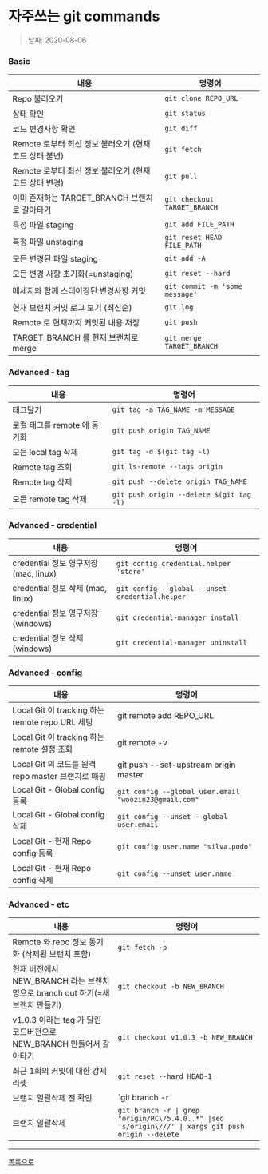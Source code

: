 # 자주쓰는 git commands

> 날짜: 2020-08-06


### Basic

내용 | 명령어
--- | ---
Repo 불러오기 | `git clone REPO_URL`
상태 확인 | `git status`
코드 변경사항 확인 | `git diff`
Remote 로부터 최신 정보 불러오기 (현재 코드 상태 불변) | `git fetch`
Remote 로부터 최신 정보 불러오기 (현재 코드 상태 변경) | `git pull`
이미 존재하는 TARGET_BRANCH 브랜치로 갈아타기 | `git checkout TARGET_BRANCH`
특정 파일 staging | `git add FILE_PATH`
특정 파일 unstaging | `git reset HEAD FILE_PATH`
모든 변경된 파일 staging | `git add -A`
모든 변경 사항 초기화(=unstaging) | `git reset --hard`
메세지와 함께 스테이징된 변경사항 커밋 | `git commit -m 'some message'`
현재 브랜치 커밋 로그 보기 (최신순) | `git log`
Remote 로 현재까지 커밋된 내용 저장 | `git push`
TARGET_BRANCH 를 현재 브랜치로 merge | `git merge TARGET_BRANCH`


### Advanced - tag

내용 | 명령어
--- | ---
태그달기 | `git tag -a TAG_NAME -m MESSAGE`
로컬 태그를 remote 에 동기화 | `git push origin TAG_NAME`
모든 local tag 삭제 | `git tag -d $(git tag -l)`
Remote tag 조회 | `git ls-remote --tags origin`
Remote tag 삭제 | `git push --delete origin TAG_NAME`
모든 remote tag 삭제 | `git push origin --delete $(git tag -l) `


### Advanced - credential

내용 | 명령어
--- | ---
credential 정보 영구저장 (mac, linux) | `git config credential.helper 'store'`
credential 정보 삭제 (mac, linux) | `git config --global --unset credential.helper`
credential 정보 영구저장 (windows) | `git credential-manager install`
credential 정보 삭제 (windows) | `git credential-manager uninstall`


### Advanced - config

내용 | 명령어
--- | ---
Local Git 이 tracking 하는 remote repo URL 세팅 | git remote add REPO_URL
Local Git 이 tracking 하는 remote 설정 조회 | git remote -v
Local Git 의 코드를 원격 repo master 브랜치로 매핑 | git push --set-upstream origin master
Local Git - Global config 등록 | `git config --global user.email "woozin23@gmail.com"`
Local Git - Global config 삭제 | `git config --unset --global user.email`
Local Git - 현재 Repo config 등록 | `git config user.name "silva.podo"`
Local Git - 현재 Repo config 삭제 | `git config --unset user.name`


### Advanced - etc

내용 | 명령어
--- | ---
Remote 와 repo 정보 동기화 (삭제된 브랜치 포함) | `git fetch -p`
현재 버전에서 NEW_BRANCH 라는 브랜치 명으로 branch out 하기(=새 브랜치 만들기) | `git checkout -b NEW_BRANCH`
v1.0.3 이라는 tag 가 달린 코드버전으로 NEW_BRANCH 만들어서 갈아타기 | `git checkout v1.0.3 -b NEW_BRANCH`
최근 1회의 커밋에 대한 강제 리셋 | `git reset --hard HEAD~1`
브랜치 일괄삭제 전 확인 | `git branch -r | grep "origin/RC\/5.3.3..*"|sed 's/origin\///'`
브랜치 일괄삭제 | `git branch -r \| grep "origin/RC\/5.4.0..*" \|sed 's/origin\///' \| xargs git push origin --delete`


---

[목록으로](https://github.com/Shiwoo-Park/blog/tree/master/kor)
